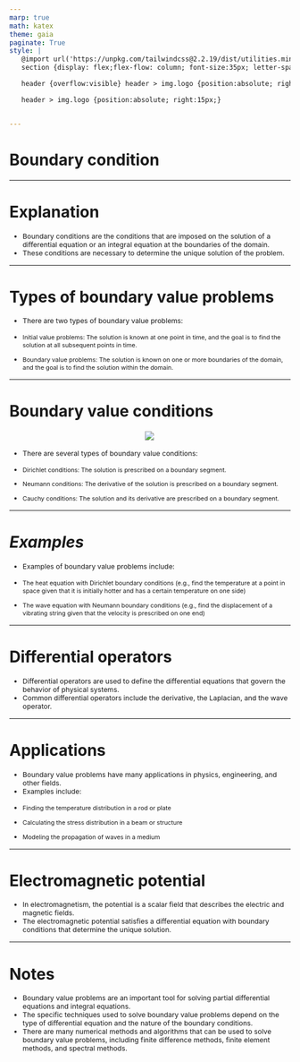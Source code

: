 ```yaml
---
marp: true
math: katex
theme: gaia
paginate: True
style: |
   @import url('https://unpkg.com/tailwindcss@2.2.19/dist/utilities.min.css');
   section {display: flex;flex-flow: column; font-size:35px; letter-spacing:1.4px;}

   header {overflow:visible} header > img.logo {position:absolute; right:15px;}

   header > img.logo {position:absolute; right:15px;}


---
```

<!-- backgroundImage: url('backgrounds/aaabstract (13).png') -->
<!-- _class: lead -->

 # Boundary condition

---
<style scoped>p,li {font-size:0.92em}</style>

 # Explanation

- Boundary conditions are the conditions that are imposed on the solution of a differential equation or an integral equation at the boundaries of the domain.
- These conditions are necessary to determine the unique solution of the problem.

---
<style scoped>p,li {font-size:0.88em}</style>

 # **Types of boundary value problems**
- There are two types of boundary value problems:

+ Initial value problems: The solution is known at one point in time, and the goal is to find the solution at all subsequent points in time.

+ Boundary value problems: The solution is known on one or more boundaries of the domain, and the goal is to find the solution within the domain.


---
<style scoped>p,li {font-size:0.80em}</style>

 # **Boundary value conditions**
<div style="display: flex; flex: 1 1 auto; flex-flow: row; min-height: 0"><div style="display: flex; flex: 1 1 auto; justify-content: center;min-height:0;min-width:0; margin-bottom:0.1em;;margin-right:0.15em">
<img style='object-fit: contain; max-height:100%; max-width:100%; background-color: rgba(0,0,0,0);' src='https://upload.wikimedia.org/wikipedia/commons/9/94/Bounday_value_problem_for_a_rod.PNG'/>
</div>
</div>

- There are several types of boundary value conditions:

+ Dirichlet conditions: The solution is prescribed on a boundary segment.

+ Neumann conditions: The derivative of the solution is prescribed on a boundary segment.

+ Cauchy conditions: The solution and its derivative are prescribed on a boundary segment.

---
<style scoped>p,li {font-size:0.88em}</style>

 # _Examples_

- Examples of boundary value problems include:

+ The heat equation with Dirichlet boundary conditions (e.g., find the temperature at a point in space given that it is initially hotter and has a certain temperature on one side)

+ The wave equation with Neumann boundary conditions (e.g., find the displacement of a vibrating string given that the velocity is prescribed on one end)

---
<style scoped>p,li {font-size:0.92em}</style>

 # **Differential operators**
- Differential operators are used to define the differential equations that govern the behavior of physical systems.
- Common differential operators include the derivative, the Laplacian, and the wave operator.


---
<style scoped>p,li {font-size:0.80em}</style>

 # **Applications**
- Boundary value problems have many applications in physics, engineering, and other fields.
- Examples include:

+ Finding the temperature distribution in a rod or plate

+ Calculating the stress distribution in a beam or structure

+ Modeling the propagation of waves in a medium


---
<style scoped>p,li {font-size:0.92em}</style>

 # Electromagnetic potential

- In electromagnetism, the potential is a scalar field that describes the electric and magnetic fields.
- The electromagnetic potential satisfies a differential equation with boundary conditions that determine the unique solution.

---
<style scoped>p,li {font-size:0.88em}</style>

 # Notes
- Boundary value problems are an important tool for solving partial differential equations and integral equations.
- The specific techniques used to solve boundary value problems depend on the type of differential equation and the nature of the boundary conditions.
- There are many numerical methods and algorithms that can be used to solve boundary value problems, including finite difference methods, finite element methods, and spectral methods.
